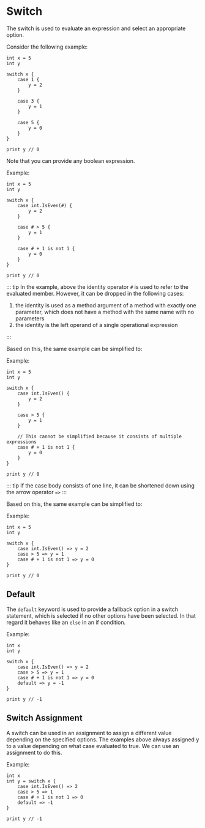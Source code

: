 # Switch

The switch is used to evaluate an expression and select an appropriate option.

Consider the following example:

```gno
int x = 5
int y

switch x {
    case 1 {
        y = 2
    }

    case 3 {
        y = 1
    }

    case 5 {
        y = 0
    }
}

print y // 0
```

Note that you can provide any boolean expression.

Example:

```gno
int x = 5
int y

switch x {
    case int.IsEven(#) {
        y = 2
    }

    case # > 5 {
        y = 1
    }

    case # + 1 is not 1 {
        y = 0
    }
}

print y // 0
```

::: tip
In the example, above the identity operator `#` is used to refer to the evaluated member.
However, it can be dropped in the following cases:

1. the identity is used as a method argument of a method with exactly one parameter, which does not
   have a method with the same name with no parameters
2. the identity is the left operand of a single operational expression

:::

Based on this, the same example can be simplified to:

Example:

```gno
int x = 5
int y

switch x {
    case int.IsEven() {
        y = 2
    }

    case > 5 {
        y = 1
    }

    // This cannot be simplified because it consists of multiple expressions
    case # + 1 is not 1 {
        y = 0
    }
}

print y // 0
```

::: tip
If the case body consists of one line, it can be shortened down using the arrow operator `=>`
:::

Based on this, the same example can be simplified to:

Example:

```gno
int x = 5
int y

switch x {
    case int.IsEven() => y = 2
    case > 5 => y = 1
    case # + 1 is not 1 => y = 0
}

print y // 0
```

## Default

The `default` keyword is used to provide a fallback option in a switch statement, which is selected
if no other options have been selected. In that regard it behaves like an `else` in an if condition.

Example:

```gno
int x
int y

switch x {
    case int.IsEven() => y = 2
    case > 5 => y = 1
    case # + 1 is not 1 => y = 0
    default => y = -1
}

print y // -1
```

## Switch Assignment

A switch can be used in an assignment to assign a different value depending on the specified
options. The examples above always assigned y to a value depending on what case evaluated to true.
We can use an assignment to do this.

Example:

```gno
int x
int y = switch x {
    case int.IsEven() => 2
    case > 5 => 1
    case # + 1 is not 1 => 0
    default => -1
}

print y // -1
```
